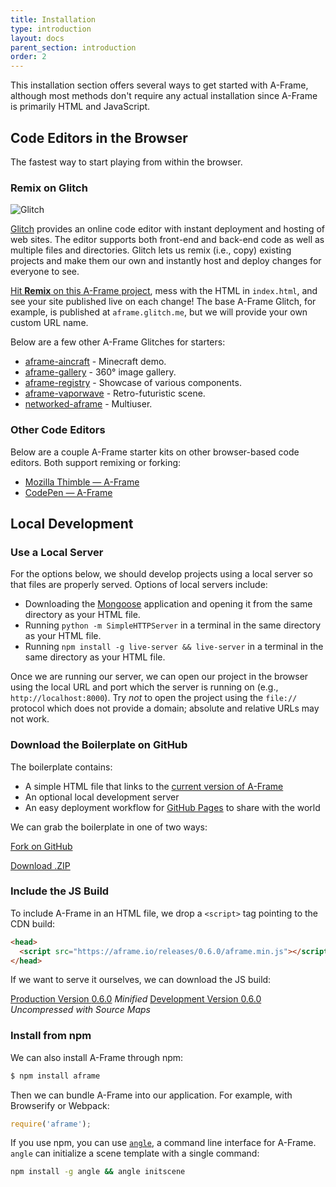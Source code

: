 ```yaml
---
title: Installation
type: introduction
layout: docs
parent_section: introduction
order: 2
---
```


This installation section offers several ways to get started with A-Frame,
although most methods don't require any actual installation since A-Frame
is primarily HTML and JavaScript.

<!--toc-->

## Code Editors in the Browser

The fastest way to start playing from within the browser.

### Remix on Glitch

![Glitch](https://cloud.githubusercontent.com/assets/674727/24480466/54b17d22-1499-11e7-8a18-d4f76b49ad07.jpg)

[glitch]: https://glitch.com/~aframe

[Glitch][glitch] provides an online code editor with instant deployment and
hosting of web sites. The editor supports both front-end and back-end code as
well as multiple files and directories. Glitch lets us remix (i.e., copy)
existing projects and make them our own and instantly host and deploy changes
for everyone to see.

[Hit **Remix** on this A-Frame project][glitch], mess with the HTML in
`index.html`, and see your site published live on each change! The base A-Frame
Glitch, for example, is published at `aframe.glitch.me`, but we will provide your
own custom URL name.

Below are a few other A-Frame Glitches for starters:

- [aframe-aincraft](https://glitch.com/~aframe-aincraft) - Minecraft demo.
- [aframe-gallery](https://glitch.com/~aframe-gallery) - 360&deg; image gallery.
- [aframe-registry](https://glitch.com/~aframe-registry) - Showcase of various components.
- [aframe-vaporwave](https://glitch.com/~aframe-vaporwave) - Retro-futuristic scene.
- [networked-aframe](https://glitch.com/~networked-aframe) - Multiuser.

### Other Code Editors

Below are a couple A-Frame starter kits on other browser-based code
editors. Both support remixing or forking:

- [Mozilla Thimble &mdash; A-Frame](https://thimble.mozilla.org/en-US/user/ngokevin/864056)
- [CodePen &mdash; A-Frame](https://codepen.io/mozvr/pen/BjygdO)

## Local Development

### Use a Local Server

For the options below, we should develop projects using a local server so that
files are properly served. Options of local servers include:

- Downloading the [Mongoose](https://www.cesanta.com/products/binary) application
  and opening it from the same directory as your HTML file.
- Running `python -m SimpleHTTPServer` in a terminal in the same directory as your
  HTML file.
- Running `npm install -g live-server && live-server` in a terminal in the same
  directory as your HTML file.

Once we are running our server, we can open our project in the browser using
the local URL and port which the server is running on (e.g.,
`http://localhost:8000`). Try *not* to open the project using the `file://`
protocol which does not provide a domain; absolute and relative URLs may not
work.

### Download the Boilerplate on GitHub

[ghpages]: https://pages.github.com/

The boilerplate contains:

- A simple HTML file that links to the [current version of A-Frame](#builds-prod)
- An optional local development server
- An easy deployment workflow for [GitHub Pages][ghpages] to share with the world

We can grab the boilerplate in one of two ways:

<a class="btn btn-download" href="https://github.com/aframevr/aframe-boilerplate/">Fork on GitHub</a>

<a class="btn btn-download" href="https://github.com/aframevr/aframe-boilerplate/archive/master.zip" download="aframe-boilerplate.zip">Download .ZIP<span></span></a>

### Include the JS Build

To include A-Frame in an HTML file, we drop a `<script>` tag pointing to the
CDN build:

```html
<head>
  <script src="https://aframe.io/releases/0.6.0/aframe.min.js"></script>
</head>
```

If we want to serve it ourselves, we can download the JS build:

<a id="builds-prod" class="btn btn-download" href="https://aframe.io/releases/0.6.0/aframe.min.js" download>Production Version <span>0.6.0</span></a> <em class="install-note">Minified</em>
<a id="builds-dev" class="btn btn-download" href="https://aframe.io/releases/0.6.0/aframe.js" download>Development Version <span>0.6.0</span></a> <em class="install-note">Uncompressed with Source Maps</em>

### Install from npm

We can also install A-Frame through npm:

```bash
$ npm install aframe
```

Then we can bundle A-Frame into our application. For example, with Browserify
or Webpack:

```js
require('aframe');
```

[angle]: https://www.npmjs.com/package/angle

If you use npm, you can use [`angle`][angle], a command line interface for
A-Frame.  `angle` can initialize a scene template with a single command:

```sh
npm install -g angle && angle initscene
```
